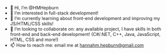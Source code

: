 - 👋 Hi, I’m @HMHepburn
- 👀 I’m interested in full-stack development!
- 🌱 I’m currently learning about front-end development and improving my JS/HTML/CSS skills!
- 💞️ I’m looking to collaborate on: any available project, I have skills in both front-end and back-end development! (C#/.NET, C++, Java, JavaScript, HTML, CSS and more!)
- 📫 How to reach me: email me at hannahm.hepburn@gmail.com

